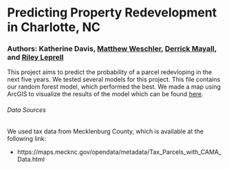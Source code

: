 # Predicting Property Redevelopment in Charlotte, NC
### Authors: Katherine Davis, [Matthew Weschler](https://www.linkedin.com/in/matthew-weschler-pe-leed-ap-nd-27004860/), [Derrick Mayall](https://www.linkedin.com/in/derrick-mayall-09092b225/), and [Riley Leprell](https://github.com/RileyLePrell)
This project aims to predict the probability of a parcel redevloping in the next five years. We tested several models for this project. This file contains our random forest model, which performed the best. We made a map using ArcGIS to visualize the results of the model which can be found [here](https://experience.arcgis.com/experience/a4fd282ef8924442a7786664b03836f5#data_s=id%3AdataSource_1-18f1156ebb8-layer-4%3A388465).

<h6>Data Sources</h6>
We used tax data from Mecklenburg County, which is available at the following link:
<ul>
  <li> https://maps.mecknc.gov/opendata/metadata/Tax_Parcels_with_CAMA_Data.html </li>
</ul>
  

